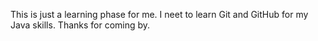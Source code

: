 This is just a learning phase for me. I neet to learn Git and GitHub for my Java skills. Thanks for coming by.
